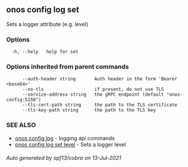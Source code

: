 ## onos config log set

Sets a logger attribute (e.g. level)

### Options

```
  -h, --help   help for set
```

### Options inherited from parent commands

```
      --auth-header string       Auth header in the form 'Bearer <base64>'
      --no-tls                   if present, do not use TLS
      --service-address string   the gRPC endpoint (default "onos-config:5150")
      --tls-cert-path string     the path to the TLS certificate
      --tls-key-path string      the path to the TLS key
```

### SEE ALSO

* [onos config log](onos_config_log.md)	 - logging api commands
* [onos config log set level](onos_config_log_set_level.md)	 - Sets a logger level

###### Auto generated by spf13/cobra on 13-Jul-2021
